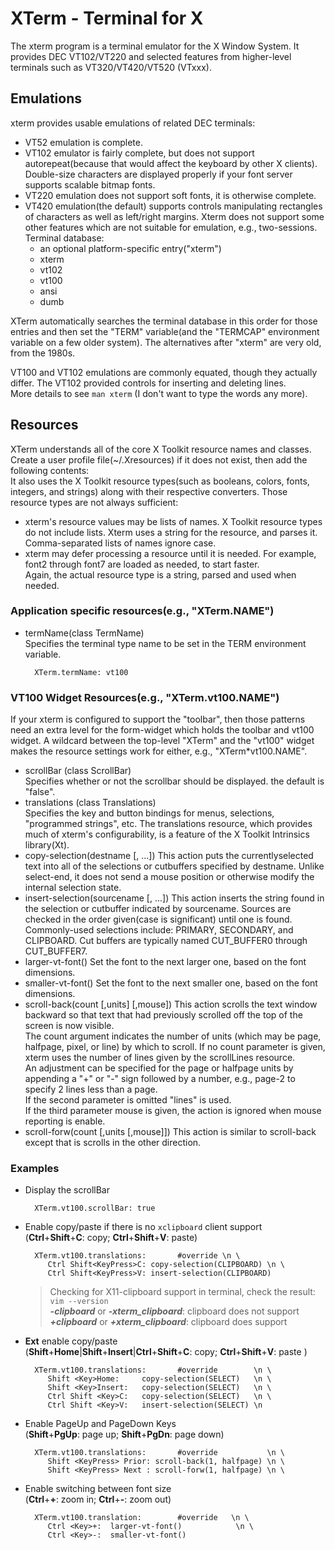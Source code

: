 # XTerm - Terminal for X
  The xterm program is a terminal emulator for the X Window System. It provides DEC VT102/VT220 and selected features from higher-level terminals such as VT320/VT420/VT520 (VTxxx).  
  
  ## Emulations
  xterm provides usable emulations of related DEC terminals:
  * VT52 emulation is complete.
  * VT102 emulator is fairly complete, but does not support autorepeat(because that would affect the keyboard by other X clients).
    Double-size characters are displayed properly if your font server supports scalable bitmap fonts.
  * VT220 emulation does not support soft fonts, it is otherwise complete.
  * VT420 emulation(the default) supports controls manipulating rectangles of characters as well as left/right margins.
    Xterm does not support some other features which are not suitable for emulation, e.g., two-sessions.  
  Terminal database:
    * an optional platform-specific entry("xterm")
    * xterm
    * vt102
    * vt100
    * ansi
    * dumb
    
  XTerm automatically searches the terminal database in this order for those entries and then set the "TERM" variable(and the "TERMCAP" environment variable on a few older system). The alternatives after "xterm" are very old, from the 1980s.
   
  VT100 and VT102 emulations are commonly equated, though they actually differ. The VT102 provided controls for inserting and deleting lines.  
  More details to see `man xterm` (I don't want to type the words any more).
  
  ## Resources
  XTerm understands all of the core X Toolkit resource names and classes.  
  Create a user profile file(~/.Xresources) if it does not exist, then add the following contents:   
  It also uses the X Toolkit resource types(such as booleans, colors, fonts, integers, and strings) along with their respective converters.
  Those resource types are not always sufficient:  
  * xterm's resource values may be lists of names. X Toolkit resource types do not include lists. Xterm uses a string for the resource, and parses it.  
  Comma-separated lists of names ignore case.    
  * xterm may defer processing a resource until it is needed. For example, font2 through font7 are loaded as needed, to start faster.  
  Again, the actual resource type is a string, parsed and used when needed.  
  
  ### Application specific resources(e.g., "XTerm.NAME")
  * termName(class TermName)  
    Specifies the terminal type name to be set in the TERM environment variable.
    ```
      XTerm.termName: vt100
    ```  
  
  ### VT100 Widget Resources(e.g., "XTerm.vt100.NAME") 
  If your xterm is configured to support the "toolbar", then those patterns need an extra level for the form-widget which holds the toolbar and vt100 widget. A wildcard between the top-level "XTerm" and the "vt100" widget makes the resource settings work for either, e.g., "XTerm*vt100.NAME".  
  * scrollBar (class ScrollBar)  
    Specifies whether or not the scrollbar should be displayed. the default is "false".  
  * translations (class Translations)  
    Specifies the key and button bindings for menus, selections, "programmed strings", etc. The translations resource, which provides much of xterm's configurability, is a feature of the X Toolkit Intrinsics library(Xt).
  * copy-selection(destname [, ...])
    This action puts the currentlyselected text into all of the selections or cutbuffers specified by destname. Unlike select-end, it does not send a mouse position or otherwise modify the internal selection state.
  * insert-selection(sourcename [, ...])
    This action inserts the string found in the selection or cutbuffer indicated by sourcename. Sources are checked in the order given(case is significant) until one is found. Commonly-used selections include: PRIMARY, SECONDARY, and CLIPBOARD. Cut buffers are typically named CUT_BUFFER0 through CUT_BUFFER7.
  * larger-vt-font()
    Set the font to the next larger one, based on the font dimensions.
  * smaller-vt-font()
    Set the font to the next smaller one, based on the font dimensions.
  * scroll-back(count [,units] [,mouse])
    This action scrolls the text window backward so that text that had previously scrolled off the top of the screen is now visible.  
    The count argument indicates the number of units (which may be page, halfpage, pixel, or line) by which to scroll. If no count parameter is given, xterm uses the number of lines given by the scrollLines resource.  
    An adjustment can be specified for the page or halfpage units by appending a "+" or "-" sign followed by a number, e.g., page-2 to specify 2 lines less than a page.  
    If the second parameter is omitted "lines" is used.  
    If the third parameter mouse is given, the action is ignored when mouse reporting is enable.
  * scroll-forw(count [,units [,mouse]])
    This action is similar to scroll-back except that is scrolls in the other direction.
    
  ### Examples
  
  * Display the scrollBar
    ```
      XTerm.vt100.scrollBar: true
    ```  
  * Enable copy/paste if there is no `xclipboard` client support  
    (**Ctrl**+**Shift**+**C**: copy; **Ctrl**+**Shift**+**V**: paste)
    ```
      XTerm.vt100.translations:       #override \n \
         Ctrl Shift<KeyPress>C: copy-selection(CLIPBOARD) \n \
         Ctrl Shift<KeyPress>V: insert-selection(CLIPBOARD)
    ```
    > Checking for X11-clipboard support in terminal, check the result: ```vim --version```  
    > ***-clipboard*** or ***-xterm_clipboard***: clipboard does not support  
    > ***+clipboard*** or ***+xterm_clipboard***: clipboard does support  
      
  * **Ext** enable copy/paste  
    (**Shift**+**Home**|**Shift**+**Insert**|**Ctrl**+**Shift**+**C**: copy; **Ctrl**+**Shift**+**V**: paste )
    ```
      XTerm.vt100.translations:       #override        \n \
         Shift <Key>Home:     copy-selection(SELECT)   \n \
         Shift <Key>Insert:   copy-selection(SELECT)   \n \
         Ctrl Shift <Key>C:   copy-selection(SELECT)   \n \
         Ctrl Shift <Key>V:   insert-selection(SELECT) \n 
    ```  
  * Enable PageUp and PageDown Keys  
    (**Shift**+**PgUp**: page up; **Shift**+**PgDn**: page down)
    ```
      XTerm.vt100.translations:       #override           \n \
         Shift <KeyPress> Prior: scroll-back(1, halfpage) \n \
         Shift <KeyPress> Next : scroll-forw(1, halfpage) \n \  
    ```  
  * Enable switching between font size  
    (**Ctrl**+**+**: zoom in; **Ctrl**+**-**: zoom out)
    ```
      XTerm.vt100.translation:        #override   \n \
         Ctrl <Key>+:  larger-vt-font()            \n \
         Ctrl <Key>-:  smaller-vt-font()  
    ```
     
 
